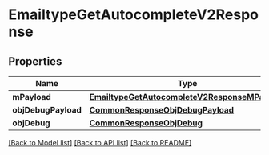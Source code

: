 # EmailtypeGetAutocompleteV2Response

## Properties
Name | Type | Description | Notes
------------ | ------------- | ------------- | -------------
**mPayload** | [**EmailtypeGetAutocompleteV2ResponseMPayload**](EmailtypeGetAutocompleteV2ResponseMPayload.md) |  | 
**objDebugPayload** | [**CommonResponseObjDebugPayload**](CommonResponseObjDebugPayload.md) |  | [optional] 
**objDebug** | [**CommonResponseObjDebug**](CommonResponseObjDebug.md) |  | [optional] 

[[Back to Model list]](../README.md#documentation-for-models) [[Back to API list]](../README.md#documentation-for-api-endpoints) [[Back to README]](../README.md)


